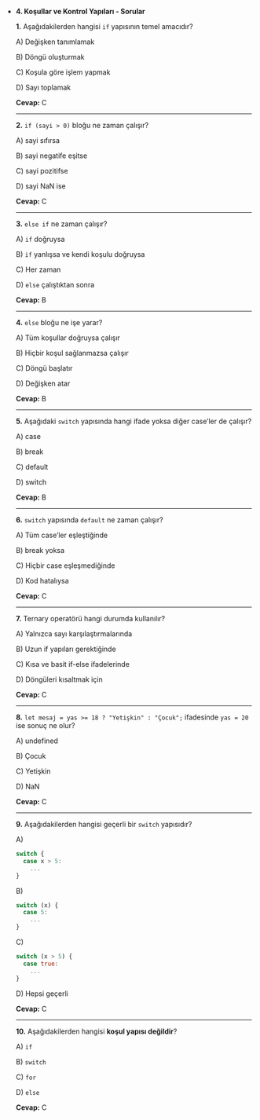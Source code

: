 - **4. Koşullar ve Kontrol Yapıları - Sorular**
    
    **1.** Aşağıdakilerden hangisi `if` yapısının temel amacıdır?
    
    A) Değişken tanımlamak
    
    B) Döngü oluşturmak
    
    C) Koşula göre işlem yapmak
    
    D) Sayı toplamak
    
    **Cevap:** C
    
    ---
    
    **2.** `if (sayi > 0)` bloğu ne zaman çalışır?
    
    A) sayi sıfırsa
    
    B) sayi negatife eşitse
    
    C) sayi pozitifse
    
    D) sayi NaN ise
    
    **Cevap:** C
    
    ---
    
    **3.** `else if` ne zaman çalışır?
    
    A) `if` doğruysa
    
    B) `if` yanlışsa ve kendi koşulu doğruysa
    
    C) Her zaman
    
    D) `else` çalıştıktan sonra
    
    **Cevap:** B
    
    ---
    
    **4.** `else` bloğu ne işe yarar?
    
    A) Tüm koşullar doğruysa çalışır
    
    B) Hiçbir koşul sağlanmazsa çalışır
    
    C) Döngü başlatır
    
    D) Değişken atar
    
    **Cevap:** B
    
    ---
    
    **5.** Aşağıdaki `switch` yapısında hangi ifade yoksa diğer case’ler de çalışır?
    
    A) case
    
    B) break
    
    C) default
    
    D) switch
    
    **Cevap:** B
    
    ---
    
    **6.** `switch` yapısında `default` ne zaman çalışır?
    
    A) Tüm case’ler eşleştiğinde
    
    B) break yoksa
    
    C) Hiçbir case eşleşmediğinde
    
    D) Kod hatalıysa
    
    **Cevap:** C
    
    ---
    
    **7.** Ternary operatörü hangi durumda kullanılır?
    
    A) Yalnızca sayı karşılaştırmalarında
    
    B) Uzun if yapıları gerektiğinde
    
    C) Kısa ve basit if-else ifadelerinde
    
    D) Döngüleri kısaltmak için
    
    **Cevap:** C
    
    ---
    
    **8.** `let mesaj = yas >= 18 ? "Yetişkin" : "Çocuk";` ifadesinde `yas = 20` ise sonuç ne olur?
    
    A) undefined
    
    B) Çocuk
    
    C) Yetişkin
    
    D) NaN
    
    **Cevap:** C
    
    ---
    
    **9.** Aşağıdakilerden hangisi geçerli bir `switch` yapısıdır?
    
    A)
    
    ```jsx
    switch {
      case x > 5:
        ...
    }
    ```
    
    B)
    
    ```jsx
    switch (x) {
      case 5:
        ...
    }
    ```
    
    C)
    
    ```jsx
    switch (x > 5) {
      case true:
        ...
    }
    ```
    
    D) Hepsi geçerli
    
    **Cevap:** C
    
    ---
    
    **10.** Aşağıdakilerden hangisi **koşul yapısı değildir**?
    
    A) `if`
    
    B) `switch`
    
    C) `for`
    
    D) `else`
    
    **Cevap:** C